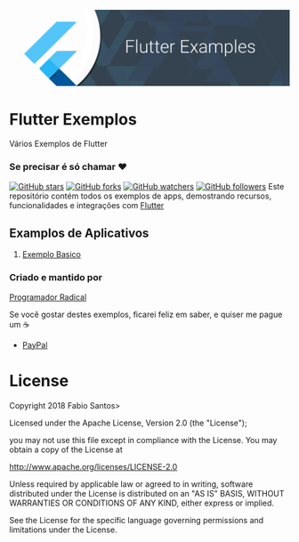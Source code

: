 ﻿![Image](images/github_banner.png)

# Flutter Exemplos
Vários Exemplos de Flutter

### Se precisar é só chamar :heart:

[![GitHub stars](https://img.shields.io/github/stars/programadornatal/flutter_exemplos.svg?style=social&label=Star)](https://github.com/programadornatal/flutter_exemplos) [![GitHub forks](https://img.shields.io/github/forks/programadornatal/flutter_exemplos.svg?style=social&label=Fork)](https://github.com/programadornatal/flutter_exemplos/fork) [![GitHub watchers](https://img.shields.io/github/watchers/programadornatal/flutter_exemplos.svg?style=social&label=Watch)](https://github.com/programadornatal/flutter_exemplos) [![GitHub followers](https://img.shields.io/github/followers/programadornatal.svg?style=social&label=Follow)](https://github.com/programadornatal/flutter_exemplos) Este repositório contém todos os exemplos de apps, demostrando recursos, funcionalidades e integrações com [Flutter](https://flutter.io/)

## Examplos de Aplicativos

1.  [Exemplo Basico](/exemplo_basico)

### Criado e mantido por


[Programador Radical](https://github.com/programadornatal)
> 
Se você gostar destes exemplos, ficarei feliz em saber, e quiser me pague um :coffee:
>

 - [PayPal](https://paypal.me/programadorradical)

# License

 Copyright 2018 Fabio Santos>



Licensed under the Apache License, Version 2.0 (the "License");

you may not use this file except in compliance with the License.
You may obtain a copy of the License at

 http://www.apache.org/licenses/LICENSE-2.0


Unless required by applicable law or agreed to in writing, software
distributed under the License is distributed on an "AS IS" BASIS,
WITHOUT WARRANTIES OR CONDITIONS OF ANY KIND, either express or implied.

See the License for the specific language governing permissions and limitations under the License.
